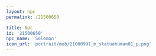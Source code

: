 ```yaml
---
layout: npc
permalink: /21500650

title: Npc
id: '21500650'
npc_name: 'Solomon'
icon_url: 'portrait/mob/21000991_m_statuehuman01_p.png'
---
```

